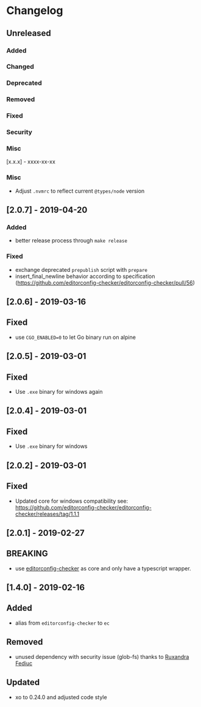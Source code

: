 # Changelog

## Unreleased
### Added
### Changed
### Deprecated
### Removed
### Fixed
### Security
### Misc

[x.x.x] - xxxx-xx-xx
### Misc
* Adjust `.nvmrc` to reflect current `@types/node` version


## [2.0.7] - 2019-04-20
### Added
* better release process through `make release`
### Fixed
* exchange deprecated `prepublish` script with `prepare`
* insert_final_newline behavior according to specification (https://github.com/editorconfig-checker/editorconfig-checker/pull/56)


## [2.0.6] - 2019-03-16
## Fixed
- use `CGO_ENABLED=0` to let Go binary run on alpine

## [2.0.5] - 2019-03-01
## Fixed
- Use `.exe` binary for windows again

## [2.0.4] - 2019-03-01
## Fixed
- Use `.exe` binary for windows

## [2.0.2] - 2019-03-01
## Fixed
- Updated core for windows compatibility see: https://github.com/editorconfig-checker/editorconfig-checker/releases/tag/1.1.1

## [2.0.1] - 2019-02-27
## BREAKING
- use [editorconfig-checker](https://github.com/editorconfig-checker/editorconfig-checker) as core and only have a typescript wrapper.

## [1.4.0] - 2019-02-16
## Added
- alias from `editorconfig-checker` to `ec`

## Removed
- unused dependency with security issue (glob-fs) thanks to [Ruxandra Fediuc](https://github.com/ruxandrafed)

## Updated
- xo to 0.24.0 and adjusted code style

